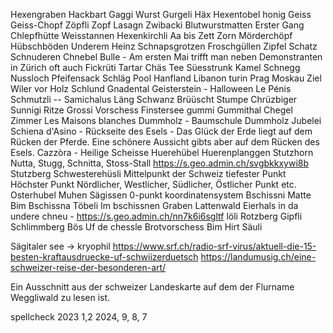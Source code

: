 Hexengraben
Hackbart
Gaggi
Wurst
Gurgeli
Häx
Hexentobel
honig
Geiss
Geiss-Chopf
Zöpfli
Zopf
Lasagn
Zwibacki
Blutwurstmatten
Erster Gang
Chlepfhütte
Weisstannen
Hexenkirchli
Aa bis Zett
Zorn
Mörderchöpf
Hübschböden
Underem Heinz
Schnapsgrotzen
Froschgüllen
Zipfel
Schatz
Schnuderen
Chnebel
Bulle - Am ersten Mai trifft man neben Demonstranten in Zürich oft auch 
Fickrüti
Tartar
Chäs
Tee
Süesstrunk
Kamel
Schnegg
Nussloch
Pfeifensack
Schläg
Pool
Hanfland
Libanon
turin
Prag
Moskau
Ziel
Wiler vor Holz
Schlund
Gnadental
Geisterstein - Halloween
Le Pénis
Schmutzli -- Samichalus
Läng Schwanz
Brüüscht
Stumpe
Chrüzbiger
Sunnigi Ritze
Grossi Vorschess
Finstersee
gummi
Gummithal
Chegel
Zimmer
Les Maisons blanches
Dummholz - Baumschule Dummholz
Jubelei
Schiena d'Asino - Rückseite des Esels - Das Glück der Erde liegt auf dem Rücken der Pferde. Eine schönere Aussicht gibts aber auf dem Rücken des Esels. 
Cazzòra - Heilige Scheisse
Huerehübel
Huerenplanggen
Stutzhorn
Nutta, Stugg, Schnitta, Stoss-Stall https://s.geo.admin.ch/svgbkkxywi8b
Stutzberg
Schwesterehüsli
Mittelpunkt der Schweiz
tiefester Punkt
Höchster Punkt
Nördlicher, Westlicher, Südlicher, Östlicher Punkt etc.
Osterhubel
Muhen
Sägissen
0-punkt koordinatensystem
Bschissni Matte
Bim Bschissna Töbeli
Im bschissnen Graben
Lattenwald
Eierhals
in da undere chneu - https://s.geo.admin.ch/nn7k6i6sgltf
löli
Rotzberg
Gipfli
Schlimmberg
Bös
Uf de chessle
Brotvorschess
Bim Hirt
Säuli

Sägitaler see -> kryophil
https://www.srf.ch/radio-srf-virus/aktuell-die-15-besten-kraftausdruecke-uf-schwiizerduetsch
https://landumusig.ch/eine-schweizer-reise-der-besonderen-art/


Ein Ausschnitt aus der schweizer Landeskarte auf dem der Flurname Weggliwald zu lesen ist. 

spellcheck 
2023
 1,2
2024, 9, 8, 7
